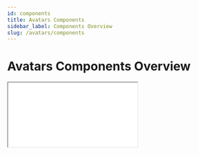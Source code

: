 ```yaml
---
id: components
title: Avatars Components
sidebar_label: Components Overview
slug: /avatars/components
---
```


# Avatars Components Overview

<iframe style={{ width: "100%", height: "calc(100vh - 328px)"}} src="/metaverse/apps/codex/storybook/avatars"></iframe>
